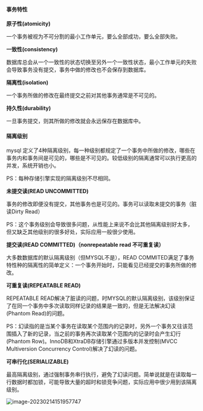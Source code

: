 #### 事务特性

**原子性(atomicity)**

一个事务被视为不可分割的最小工作单元，要么全部成功，要么全部失败。

**一致性(consistency)**

数据库总会从一个一致性的状态切换至另外一个一致性状态，最小工作单元的失败会导致事务没有提交，事务中做的修改也不会保存到数据库。

**隔离性(isolation)**

一个事务所做的修改在最终提交之前对其他事务通常是不可见的。

**持久性(durability)**

一旦事务提交，则其所做的修改就会永远保存在数据库中。



#### 隔离级别

mysql 定义了4种隔离级别，每一种级别都规定了一个事务中所做的修改，哪些在事务内和事务间是可见的，哪些是不可见的。较低级别的隔离通常可以执行更高的并发，系统开销也小。

PS：每种存储引擎实现的隔离级别不尽相同。

**未提交读(READ UNCOMMITTED)**

事务的修改即便没有提交，其他事务也是可见的。事务可以读取未提交的事务（脏读Dirty Read）

PS：这个事务级别会导致很多问题，从性能上来说不会比其他隔离级别好太多，但又缺乏其他级别的很多好处，实际应用一般很少使用。

**提交读(READ COMMITTED)（nonrepeatable read 不可重复读）**

大多数数据库的默认隔离级别（但MYSQL不是），READ COMMITED满足了事务特性种的隔离性的简单定义：一个事务开始时，只能看见已经提交的事务所做的修改。

**可重复读(REPEATABLE READ)**

REPEATABLE READ解决了脏读的问题，时MYSQL的默认隔离级别，该级别保证了在同一个事务中多次读取同样记录的结果是一致的，但是无法解决幻读(Phantom Read)的问题。

PS：幻读指的是当某个事务在读取某个范围内的记录时，另外一个事务又往该范围插入了新的记录，当之前的事务再次读取某个范围内的记录时会产生幻行(Phantom Row)。InnoDB和XtraDB存储引擎通过多版本并发控制(MVCC Multiversion Concurrency Control)解决了幻读的问题。

**可串行化(SERIALIZABLE)**

最高隔离级别，通过强制事务串行执行，避免了幻读问题。简单说就是在读取每一行数据时都加锁，可能导致大量的超时和锁竞争问题，实际应用中很少用到该隔离级别。

![image-20230214151957747](/Users/yanghao/docs/all_images/image-20230214151957747.png)